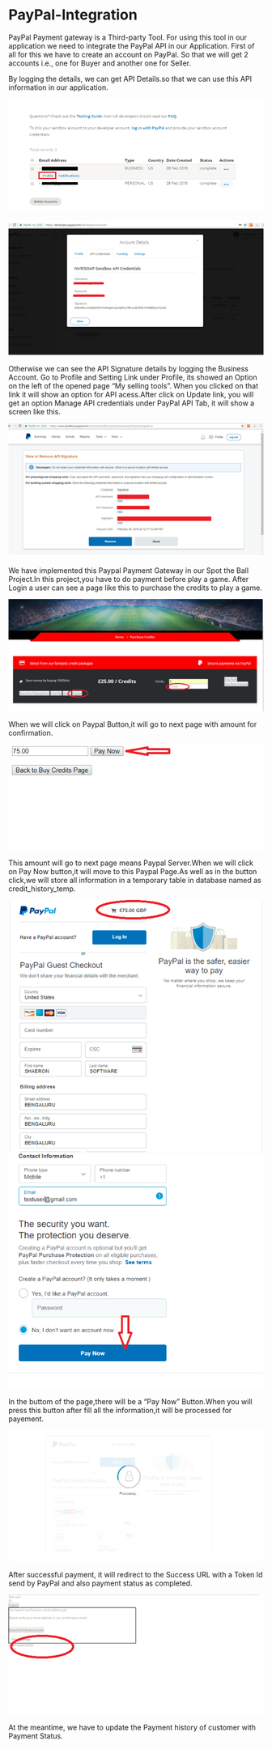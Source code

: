 # PayPal-Integration

PayPal Payment gateway is a Third-party Tool. For using this tool in our application we need to integrate the PayPal API in our Application. First of all for this we have to create an account on PayPal. So that we will get 2 accounts i.e., one for Buyer and another one for Seller.

By logging the details, we can get API Details.so that we can use this API information in our application.

![Banner](https://github.com/rajibsahani29/PayPal-Integration/blob/master/Paypal1.png?raw=true "Banner")


![Banner](https://github.com/rajibsahani29/PayPal-Integration/blob/master/paypal2.png?raw=true "Banner")

Otherwise we can see the API Signature details by logging the Business Account. Go to Profile and Setting Link under Profile, its showed an Option on the left of the opened page “My selling tools”. When you clicked on that link it will show an option for API acess.After click on Update link, you will get an option Manage API credentials under PayPal API Tab, it will show a screen like this.

![Paypal screen](https://github.com/rajibsahani29/PayPal-Integration/blob/master/paypal3.png?raw=true "Paypal screen")


We have implemented this Paypal Payment Gateway in our Spot the Ball Project.In this project,you have to do payment before play a game.
After Login a user can see a page like this to purchase the credits to play a game.

![Paypal screen](https://github.com/rajibsahani29/PayPal-Integration/blob/master/1.png?raw=true "Paypal screen")

When we will click on Paypal Button,it will go to next page with amount for confirmation.

![Paypal screen](https://github.com/rajibsahani29/PayPal-Integration/blob/master/5.png?raw=true "Paypal screen")

This amount will go to next page means Paypal Server.When we will click on Pay Now button,it will move to this Paypal Page.As well as in the button click,we will store all information in a temporary  table in database named as credit_history_temp.

![Paypal screen](https://github.com/rajibsahani29/PayPal-Integration/blob/master/6.png?raw=true "Paypal screen")
![Paypal screen](https://github.com/rajibsahani29/PayPal-Integration/blob/master/3.png?raw=true "Paypal screen")

In the buttom of the page,there will be a “Pay Now” Button.When you will press this button after fill all the information,it will be processed for payement.


![Paypal screen](https://github.com/rajibsahani29/PayPal-Integration/blob/master/4.png?raw=true "Paypal screen")

After successful payment, it will redirect to the Success URL with a Token Id send by PayPal and also payment status as completed.

![Paypal screen](https://github.com/rajibsahani29/PayPal-Integration/blob/master/7.png?raw=true "Paypal screen")


At the meantime, we have to update the Payment history of customer with Payment Status.

